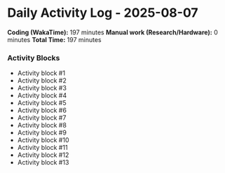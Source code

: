 # Daily Activity Log - 2025-08-07

**Coding (WakaTime):** 197 minutes
**Manual work (Research/Hardware):** 0 minutes
**Total Time:** 197 minutes

### Activity Blocks
- Activity block #1
- Activity block #2
- Activity block #3
- Activity block #4
- Activity block #5
- Activity block #6
- Activity block #7
- Activity block #8
- Activity block #9
- Activity block #10
- Activity block #11
- Activity block #12
- Activity block #13
